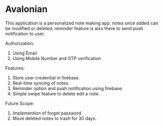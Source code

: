 # Avalonian

This application is a personalized note making app, notes once added can be modified or deleted, reminder feature is also there to send push notification to user.

Authorization:
1. Using Email
2. Using Mobile Number and OTP verification

Features: 
1. Store user credential in firebase.
2. Real-time syncing of notes.
3. Reminder option and push notification using firebase.
4. Simple swipe feature to delete edit a note.

Future Scope:
1. Implemention of forget password.
2. Move deleted notes to trash for 30 days.
